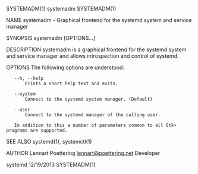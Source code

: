SYSTEMADM(1)                                                         systemadm                                                        SYSTEMADM(1)

NAME
       systemadm - Graphical frontend for the systemd system and service manager

SYNOPSIS
       systemadm [OPTIONS...]

DESCRIPTION
       systemadm is a graphical frontend for the systemd system and service manager and allows introspection and control of systemd.

OPTIONS
       The following options are understood:

       --h, --help
           Prints a short help text and exits.

       --system
           Connect to the systemd system manager. (Default)

       --user
           Connect to the systemd manager of the calling user.

       In addition to this a number of parameters common to all Gtk+ programs are supported.

SEE ALSO
       systemd(1), systemctl(1)

AUTHOR
       Lennart Poettering <lennart@poettering.net>
           Developer

systemd                                                             12/19/2013                                                        SYSTEMADM(1)
